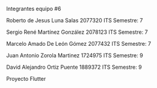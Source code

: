Integrantes equipo #6

Roberto de Jesus Luna Salas 
2077320 ITS
Semestre: 7

Sergio René Martínez González
2078123 ITS
Semestre: 7

Marcelo Amado De León Gómez
2077432 ITS
Semestre: 7

Juan Antonio Zorola Martinez 
1724975 ITS
Semestre: 9

David Alejandro Ortiz Puente
1889372 ITS
Semestre: 9

Proyecto Flutter

